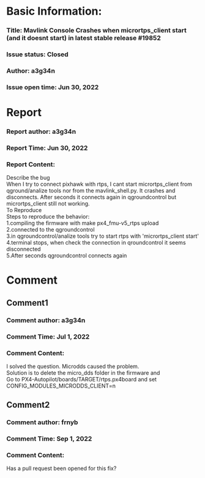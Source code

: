 # Basic Information:
### Title:  Mavlink Console Crashes when micrortps_client start (and it doesnt start) in latest stable release #19852 
### Issue status: Closed
### Author: a3g34n
### Issue open time: Jun 30, 2022
# Report
### Report author: a3g34n
### Report Time: Jun 30, 2022
### Report Content:   
Describe the bug  
When I try to connect pixhawk with rtps, I cant start micrortps_client from qground/analize tools nor from the mavlink_shell.py. It crashes and disconnects. After seconds it connects again in qgroundcontrol but micrortps_client still not working.  
To Reproduce  
Steps to reproduce the behavior:  
1.compiling the firmware with make px4_fmu-v5_rtps upload  
2.connected to the qgroundcontrol  
3.in qgroundcontrol/analize tools try to start rtps with 'micrortps_client start'  
4.terminal stops, when check the connection in qroundcontrol it seems disconnected  
5.After seconds qgroundcontrol connects again  

# Comment
## Comment1
### Comment author: a3g34n
### Comment Time: Jul 1, 2022
### Comment Content:   
I solved the question. Microdds caused the problem.    
Solution is to delete the micro_dds folder in the firmware and    
Go to PX4-Autopilot/boards/TARGET/rtps.px4board and set CONFIG_MODULES_MICRODDS_CLIENT=n  

## Comment2
### Comment author: frnyb
### Comment Time: Sep 1, 2022
### Comment Content:   
Has a pull request been opened for this fix?  
